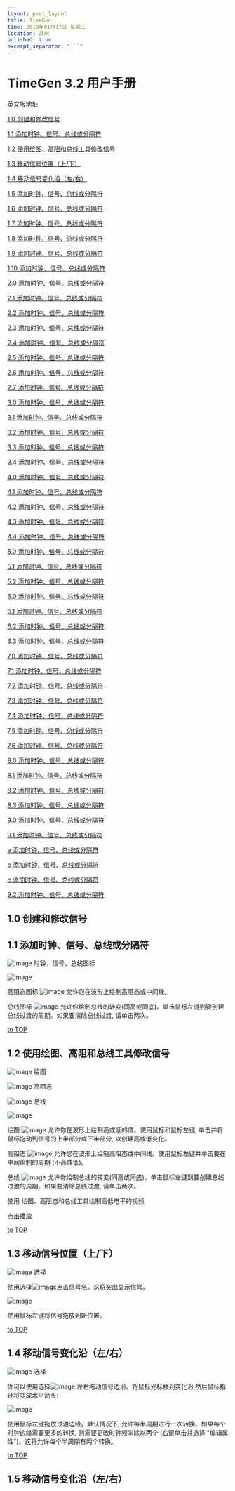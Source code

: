 ```yaml
---
layout: post_layout
title: TimeGen
time: 2018年01月17日 星期三
location: 苏州
pulished: true
excerpt_separator: "```"
---
```


# <span id="jumpTop">TimeGen 3.2 用户手册</span>

[英文版地址](http://www.xfusionsoftware.com/timegen/help/index.html)

[1.0 创建和修改信号](#jump1.0)

[1.1 添加时钟、信号、总线或分隔符](#jump1.1)

[1.2 使用绘图、高阻和总线工具修改信号](#jump1.2)

[1.3 移动信号位置（上/下）](#jump1.3)

[1.4 移动信号变化沿（左/右）](#jump1.4)

[1.5 添加时钟、信号、总线或分隔符](#jump1.5)

[1.6 添加时钟、信号、总线或分隔符](#jump1.6)

[1.7 添加时钟、信号、总线或分隔符](#jump1.7)

[1.8 添加时钟、信号、总线或分隔符](#jump1.8)

[1.9 添加时钟、信号、总线或分隔符](#jump1.9)

[1.10 添加时钟、信号、总线或分隔符](#jump1.10)

[2.0 添加时钟、信号、总线或分隔符](#jump2.0)

[2.1 添加时钟、信号、总线或分隔符](#jump2.1)

[2.2 添加时钟、信号、总线或分隔符](#jump2.2)

[2.3 添加时钟、信号、总线或分隔符](#jump2.3)

[2.4 添加时钟、信号、总线或分隔符](#jump2.4)

[2.5 添加时钟、信号、总线或分隔符](#jump2.5)

[2.6 添加时钟、信号、总线或分隔符](#jump2.6)

[2.7 添加时钟、信号、总线或分隔符](#jump2.7)

[3.0 添加时钟、信号、总线或分隔符](#jump3.0)

[3.1 添加时钟、信号、总线或分隔符](#jump3.1)

[3.2 添加时钟、信号、总线或分隔符](#jump3.2)

[3.3 添加时钟、信号、总线或分隔符](#jump3.3)

[3.4 添加时钟、信号、总线或分隔符](#jump3.4)

[4.0 添加时钟、信号、总线或分隔符](#jump4.0)

[4.1 添加时钟、信号、总线或分隔符](#jump4.1)

[4.2 添加时钟、信号、总线或分隔符](#jump4.2)

[4.3 添加时钟、信号、总线或分隔符](#jump4.3)

[4.4 添加时钟、信号、总线或分隔符](#jump4.4)

[5.0 添加时钟、信号、总线或分隔符](#jump5.0)

[5.1 添加时钟、信号、总线或分隔符](#jump5.1)

[5.2 添加时钟、信号、总线或分隔符](#jump5.2)

[6.0 添加时钟、信号、总线或分隔符](#jump6.0)

[6.1 添加时钟、信号、总线或分隔符](#jump6.1)

[6.2 添加时钟、信号、总线或分隔符](#jump6.2)

[6.3 添加时钟、信号、总线或分隔符](#jump6.3)


[7.0 添加时钟、信号、总线或分隔符](#jump7.0)

[7.1 添加时钟、信号、总线或分隔符](#jump7.1)

[7.2 添加时钟、信号、总线或分隔符](#jump7.2)

[7.3 添加时钟、信号、总线或分隔符](#jump7.3)

[7.4 添加时钟、信号、总线或分隔符](#jump7.4)

[7.5 添加时钟、信号、总线或分隔符](#jump7.5)

[7.6 添加时钟、信号、总线或分隔符](#jump7.6)

[8.0 添加时钟、信号、总线或分隔符](#jump8.0)

[8.1 添加时钟、信号、总线或分隔符](#jump8.1)

[8.2 添加时钟、信号、总线或分隔符](#jump8.2)

[8.3 添加时钟、信号、总线或分隔符](#jump8.3)


[9.0 添加时钟、信号、总线或分隔符](#jump9.0)

[9.1 添加时钟、信号、总线或分隔符](#jump9.1)

[a 添加时钟、信号、总线或分隔符](#jump9.1.a)

[b 添加时钟、信号、总线或分隔符](#jump9.1.b)

[c 添加时钟、信号、总线或分隔符](#jump9.1.c)

[9.2 添加时钟、信号、总线或分隔符](#jump9.2)



## <span id="jump1.0">1.0 创建和修改信号</span>


## <span id="jump1.1">1.1 添加时钟、信号、总线或分隔符</span>
![image](http://www.xfusionsoftware.com/timegen/help/Image4.gif) 时钟，信号，总线图标

![image](http://www.xfusionsoftware.com/timegen/help/clk_sig_bus.jpg)

高阻态图标 ![image](http://www.xfusionsoftware.com/timegen/help/Image9.gif) 允许您在波形上绘制高阻态或中间线。

总线图标 ![image](http://www.xfusionsoftware.com/timegen/help/Image10.gif) 允许你绘制总线的转变(同高或同底)。单击鼠标左键到要创建总线过渡的周期。如果要清除总线过渡, 请单击两次。

[to TOP](#jumpTop)

## <span id="jump1.2">1.2 使用绘图、高阻和总线工具修改信号</span>
![image](http://www.xfusionsoftware.com/timegen/help/Image7.gif) 绘图

![image](http://www.xfusionsoftware.com/timegen/help/Image9.gif) 高阻态

![image](http://www.xfusionsoftware.com/timegen/help/Image10.gif) 总线

![image](http://www.xfusionsoftware.com/timegen/help/draw_signal.jpg)

绘图 ![image](http://www.xfusionsoftware.com/timegen/help/Image7.gif) 允许你在波形上绘制高或低的值。使用鼠标和鼠标左键, 单击并将鼠标拖动到信号的上半部分或下半部分, 以创建高或低变化。

高阻态 ![image](http://www.xfusionsoftware.com/timegen/help/Image9.gif) 允许您在波形上绘制高阻态或中间线。使用鼠标左键并单击要在中间绘制的周期 (不高或低)。

总线 ![image](http://www.xfusionsoftware.com/timegen/help/Image10.gif) 允许你绘制总线的转变(同高或同底)。单击鼠标左键到要创建总线过渡的周期。如果要清除总线过渡, 请单击两次。

使用 绘图、高阻态和总线工具绘制高低电平的视频

[点击播放](http://xfusionsoftware.com/movies/tg_draw.wmv)

[to TOP](#jumpTop)

## <span id="jump1.3">1.3 移动信号位置（上/下）</span>

![image](http://www.xfusionsoftware.com/timegen/help/select.gif) 选择

使用选择![image](http://www.xfusionsoftware.com/timegen/help/select.gif)点击信号名。这将突出显示信号。

![image](http://www.xfusionsoftware.com/timegen/help/signal_move.jpg)

使用鼠标左键将信号拖放到新位置。

[to TOP](#jumpTop)

## <span id="jump1.4">1.4 移动信号变化沿（左/右）</span>

![image](http://www.xfusionsoftware.com/timegen/help/select.gif) 选择

你可以使用选择![image](http://www.xfusionsoftware.com/timegen/help/select.gif) 左右拖动信号边沿。将鼠标光标移到变化沿,然后鼠标指针将变成水平箭头:

![image](http://www.xfusionsoftware.com/timegen/help/mouse_resize.jpg)

使用鼠标左键拖放过渡边缘。默认情况下, 允许每半周期进行一次转换。如果每个时钟边缘需要更多的转换, 则需要更改时钟频率除以两个 (右键单击并选择 "编辑属性")。这将允许每个半周期有两个转换。

[to TOP](#jumpTop)

## <span id="jump1.5">1.5 移动信号变化沿（左/右）</span>
